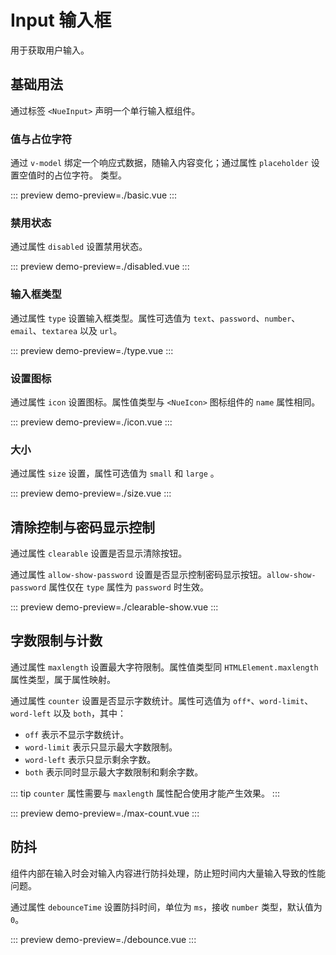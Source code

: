 # Input 输入框

用于获取用户输入。

## 基础用法

通过标签 `<NueInput>` 声明一个单行输入框组件。

### 值与占位字符

通过 `v-model` 绑定一个响应式数据，随输入内容变化；通过属性 `placeholder` 设置空值时的占位字符。
类型。

::: preview
demo-preview=./basic.vue
:::

### 禁用状态

通过属性 `disabled` 设置禁用状态。

::: preview
demo-preview=./disabled.vue
:::

### 输入框类型

通过属性 `type` 设置输入框类型。属性可选值为 `text`、`password`、`number`、`email`、`textarea` 以及
`url`。

::: preview
demo-preview=./type.vue
:::

### 设置图标

通过属性 `icon` 设置图标。属性值类型与 `<NueIcon>` 图标组件的 `name` 属性相同。

::: preview
demo-preview=./icon.vue
:::

### 大小

通过属性 `size` 设置，属性可选值为 `small` 和 `large` 。

::: preview
demo-preview=./size.vue
:::

## 清除控制与密码显示控制

通过属性 `clearable` 设置是否显示清除按钮。

通过属性 `allow-show-password` 设置是否显示控制密码显示按钮。`allow-show-password` 属性仅在 `type`
属性为 `password` 时生效。

::: preview
demo-preview=./clearable-show.vue
:::

## 字数限制与计数

通过属性 `maxlength` 设置最大字符限制。属性值类型同 `HTMLElement.maxlength` 属性类型，属于属性映射。

通过属性 `counter` 设置是否显示字数统计。属性可选值为 `off*`、`word-limit`、`word-left` 以及 `both`，其中：

- `off` 表示不显示字数统计。
- `word-limit` 表示只显示最大字数限制。
- `word-left` 表示只显示剩余字数。
- `both` 表示同时显示最大字数限制和剩余字数。

::: tip
`counter` 属性需要与 `maxlength` 属性配合使用才能产生效果。
:::

::: preview
demo-preview=./max-count.vue
:::

## 防抖

组件内部在输入时会对输入内容进行防抖处理，防止短时间内大量输入导致的性能问题。

通过属性 `debounceTime` 设置防抖时间，单位为 `ms`，接收 `number` 类型，默认值为 `0`。

::: preview
demo-preview=./debounce.vue
:::
